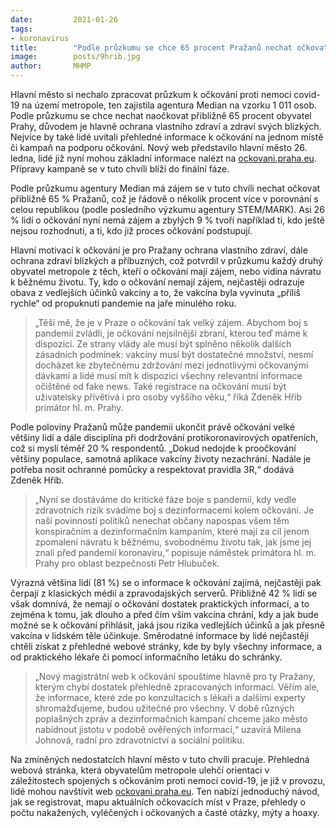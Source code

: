 ```yaml
---
date:         2021-01-26
tags:         
- koronavirus
title:        "Podle průzkumu se chce 65 procent Pražanů nechat očkovat. Motivací je pro ně ochrana zdraví a svých blízkých"
image: 	      posts/9hrib.jpg
author:       MHMP
---
```


Hlavní město si nechalo zpracovat průzkum k očkování proti nemoci covid-19 na území metropole, ten zajistila agentura Median na vzorku 1 011 osob. Podle průzkumu se chce nechat naočkovat přibližně 65 procent obyvatel Prahy, důvodem je hlavně ochrana vlastního zdraví a zdraví svých blízkých. Nejvíce by také lidé uvítali přehledné informace k očkování na jednom místě či kampaň na podporu očkování. Nový web představilo hlavní město 26. ledna, lidé již nyní mohou základní informace nalézt na [ockovani.praha.eu](https://ockovani.praha.eu/). Přípravy kampaně se v tuto chvíli blíží do finální fáze.

Podle průzkumu agentury Median má zájem se v tuto chvíli nechat očkovat přibližně 65 % Pražanů, což je řádově o několik procent více v porovnání s celou republikou (podle posledního výzkumu agentury STEM/MARK). Asi 26 % lidí o očkování nyní nemá zájem a zbylých 9 % tvoří například ti, kdo ještě nejsou rozhodnuti, a ti, kdo již proces očkování podstupují.

Hlavní motivací k očkování je pro Pražany ochrana vlastního zdraví, dále ochrana zdraví blízkých a příbuzných, což potvrdil v průzkumu každý druhý obyvatel metropole z těch, kteří o očkování mají zájem, nebo vidina návratu k běžnému životu. Ty, kdo o očkování nemají zájem, nejčastěji odrazuje obava z vedlejších účinků vakcíny a to, že vakcína byla vyvinuta „příliš rychle“ od propuknutí pandemie na jaře minulého roku.

> „Těší mě, že je v Praze o očkování tak velký zájem. Abychom boj s pandemií zvládli, je očkování nejsilnější zbraní, kterou teď máme k dispozici. Ze strany vlády ale musí být splněno několik dalších zásadních podmínek: vakcíny musí být dostatečné množství, nesmí docházet ke zbytečnému zdržování mezi jednotlivými očkovanými dávkami a lidé musí mít k dispozici všechny relevantní informace očištěné od fake news. Také registrace na očkování musí být uživatelsky přívětivá i pro osoby vyššího věku,“ říká Zdeněk Hřib primátor hl. m. Prahy.

Podle poloviny Pražanů může pandemii ukončit právě očkování velké většiny lidí a dále disciplína při dodržování protikoronavirových opatřeních, což si myslí téměř 20 % respondentů. „Dokud nedojde k proočkování většiny populace, samotná aplikace vakcíny životy nezachrání. Nadále je potřeba nosit ochranné pomůcky a respektovat pravidla 3R,“ dodává Zdeněk Hřib. 

> „Nyní se dostáváme do kritické fáze boje s pandemií, kdy vedle zdravotních rizik svádíme boj s dezinformacemi kolem očkování. Je naší povinností politiků nenechat občany napospas všem těm konspiračním a dezinformačním kampaním, které mají za cíl jenom zpomalení návratu k běžnému, svobodnému životu tak, jak jsme jej znali před pandemií koronaviru,“ popisuje náměstek primátora hl. m. Prahy pro oblast bezpečnosti Petr Hlubuček.

Výrazná většina lidí (81 %) se o informace k očkování zajímá, nejčastěji pak čerpají z klasických médií a zpravodajských serverů. Přibližně 42 % lidí se však domnívá, že nemají o očkování dostatek praktických informací, a to zejména k tomu, jak dlouho a před čím vším vakcína chrání, kdy a jak bude možné se k očkování přihlásit, jaká jsou rizika vedlejších účinků a jak přesně vakcína v lidském těle účinkuje. Směrodatné informace by lidé nejčastěji chtěli získat z přehledné webové stránky, kde by byly všechny informace, a od praktického lékaře či pomocí informačního letáku do schránky.

> „Nový magistrátní web k očkování spouštíme hlavně pro ty Pražany, kterým chybí dostatek přehledně zpracovaných informací. Věřím ale, že informace, které zde po konzultacích s lékaři a dalšími experty shromažďujeme, budou užitečné pro všechny. V době různých poplašných zpráv a dezinformačních kampaní chceme jako město nabídnout jistotu v podobě ověřených informací,“ uzavírá Milena Johnová, radní pro zdravotnictví a sociální politiku.

Na zmíněných nedostatcích hlavní město v tuto chvíli pracuje. Přehledná webová stránka, která obyvatelům metropole ulehčí orientaci v záležitostech spojených s očkováním proti nemoci covid-19, je již v provozu, lidé mohou navštívit web [ockovani.praha.eu](https://ockovani.praha.eu/). Ten nabízí jednoduchý návod, jak se registrovat, mapu aktuálních očkovacích míst v Praze, přehledy o počtu nakažených, vyléčených i očkovaných a časté otázky, mýty a hoaxy.
